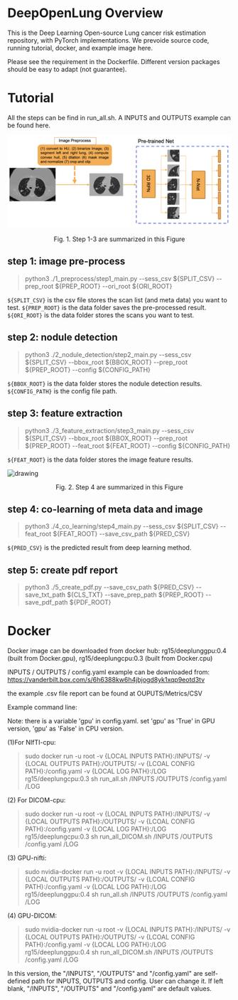 # DeepOpenLung Overview

This is the Deep Learning Open-source Lung cancer risk estimation repository, with PyTorch implementations. We prevoide source code, running tutorial, docker, and example image here.

Please see the requirement in the Dockerfile. Different version packages should be easy to adapt (not guarantee). 

# Tutorial

All the steps can be find in run_all.sh. A INPUTS and OUTPUTS example can be found here. 


<img src="./Figure/prep_detect_extract.png" alt="drawing" class="center" width="600"/>
<p align="center"> Fig. 1. Step 1-3 are summarized in this Figure </p>


## step 1: image pre-process

> python3 ./1_preprocess/step1_main.py --sess_csv ${SPLIT_CSV} --prep_root ${PREP_ROOT} --ori_root ${ORI_ROOT}

```${SPLIT_CSV}``` is the csv file stores the scan list (and meta data) you want to test. 
```${PREP_ROOT}``` is the data folder saves the pre-processed result.
```${ORI_ROOT}``` is the data folder stores the scans you want to test.

## step 2: nodule detection

> python3 ./2_nodule_detection/step2_main.py --sess_csv ${SPLIT_CSV} --bbox_root ${BBOX_ROOT} --prep_root ${PREP_ROOT} --config ${CONFIG_PATH} 

```${BBOX_ROOT}``` is the data folder stores the nodule detection results.
```${CONFIG_PATH}``` is the config file path.


## step 3: feature extraction

> python3 ./3_feature_extraction/step3_main.py --sess_csv ${SPLIT_CSV} --bbox_root ${BBOX_ROOT} --prep_root ${PREP_ROOT} --feat_root ${FEAT_ROOT} --config ${CONFIG_PATH}

```${FEAT_ROOT}``` is the data folder stores the image feature results.

<img src="./Figure/co_learning.png" alt="drawing" class="center" width="600"/>
<p align="center"> Fig. 2. Step 4 are summarized in this Figure</p>

## step 4: co-learning of meta data and image

> python3 ./4_co_learning/step4_main.py --sess_csv ${SPLIT_CSV} --feat_root ${FEAT_ROOT} --save_csv_path ${PRED_CSV}

```${PRED_CSV}``` is the predicted result from deep learning method.

## step 5: create pdf report

> python3 ./5_create_pdf.py --save_csv_path ${PRED_CSV} --save_txt_path ${CLS_TXT} --save_prep_path ${PREP_ROOT} --save_pdf_path ${PDF_ROOT}


# Docker

Docker image can be downloaded from docker hub: rg15/deeplunggpu:0.4 (built from Docker.gpu), rg15/deeplungcpu:0.3 (built from Docker.cpu)

INPUTS / OUTPUTS / config.yaml example can be downloaded from: 
https://vanderbilt.box.com/s/6h6388kw6h4jbjogd8yk1xqp9eotd3tv

the example .csv file report can be found at OUPUTS/Metrics/CSV

Example command line: 

Note: there is a variable 'gpu' in config.yaml. set 'gpu' as 'True' in GPU version, 'gpu' as 'False' in CPU version. 

(1)For NIfTI-cpu: 
> sudo docker run -u root -v {LOCAL INPUTS PATH}:/INPUTS/ -v {LOCAL OUTPUTS PATH}:/OUTPUTS/ -v {LCOAL CONFIG PATH}:/config.yaml -v {LOCAL LOG PATH}:/LOG rg15/deeplungcpu:0.3 sh run_all.sh  /INPUTS /OUTPUTS /config.yaml /LOG

(2) For DICOM-cpu: 
> sudo docker run -u root -v {LOCAL INPUTS PATH}:/INPUTS/ -v {LOCAL OUTPUTS PATH}:/OUTPUTS/ -v {LCOAL CONFIG PATH}:/config.yaml -v {LOCAL LOG PATH}:/LOG rg15/deeplungcpu:0.3 sh run_all_DICOM.sh /INPUTS /OUTPUTS /config.yaml /LOG

(3) GPU-nifti: 
> sudo nvidia-docker run -u root -v {LOCAL INPUTS PATH}:/INPUTS/ -v {LOCAL OUTPUTS PATH}:/OUTPUTS/ -v {LCOAL CONFIG PATH}:/config.yaml -v {LOCAL LOG PATH}:/LOG rg15/deeplunggpu:0.4 sh run_all.sh /INPUTS /OUTPUTS /config.yaml /LOG

(4) GPU-DICOM: 
> sudo nvidia-docker run -u root -v {LOCAL INPUTS PATH}:/INPUTS/ -v {LOCAL OUTPUTS PATH}:/OUTPUTS/ -v {LCOAL CONFIG PATH}:/config.yaml -v {LOCAL LOG PATH}:/LOG rg15/deeplunggpu:0.4 sh run_all_DICOM.sh /INPUTS /OUTPUTS /config.yaml /LOG



In this version, the "/INPUTS", "/OUTPUTS" and "/config.yaml" are self-defined path for INPUTS, OUTPUTS and config. User can change it. If left blank, "/INPUTS", "/OUTPUTS" and "/config.yaml" are default values. 
